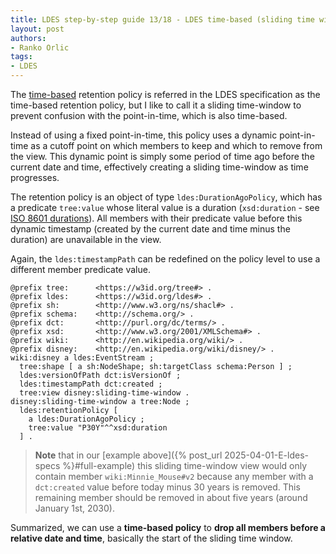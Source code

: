 ```yaml
---
title: LDES step-by-step guide 13/18 - LDES time-based (sliding time window) retention
layout: post
authors:
- Ranko Orlic
tags:
- LDES
---
```

The [time-based](https://semiceu.github.io/LinkedDataEventStreams/#time-based-retention) retention policy is referred in the LDES specification as the time-based retention policy, but I like to call it a sliding time-window to prevent confusion with the point-in-time, which is also time-based.

Instead of using a fixed point-in-time, this policy uses a dynamic point-in-time as a cutoff point on which members to keep and which to remove from the view. This dynamic point is simply some period of time ago before the current date and time, effectively creating a sliding time-window as time progresses.

The retention policy is an object of type `ldes:DurationAgoPolicy`, which has a predicate `tree:value` whose literal value is a duration (`xsd:duration` - see [ISO 8601 durations](https://en.wikipedia.org/wiki/ISO_8601#Durations)). All members with their predicate value before this dynamic timestamp (created by the current date and time minus the duration) are unavailable in the view.

Again, the `ldes:timestampPath` can be redefined on the policy level to use a different member predicate value.

```
@prefix tree:      <https://w3id.org/tree#> .
@prefix ldes:      <https://w3id.org/ldes#> .
@prefix sh:        <http://www.w3.org/ns/shacl#> .
@prefix schema:    <http://schema.org/> .
@prefix dct:       <http://purl.org/dc/terms/> .
@prefix xsd:       <http://www.w3.org/2001/XMLSchema#> .
@prefix wiki:      <http://en.wikipedia.org/wiki/> .
@prefix disney:    <http://en.wikipedia.org/wiki/disney/> .
wiki:disney a ldes:EventStream ;
  tree:shape [ a sh:NodeShape; sh:targetClass schema:Person ] ;
  ldes:versionOfPath dct:isVersionOf ;
  ldes:timestampPath dct:created ;
  tree:view disney:sliding-time-window .
disney:sliding-time-window a tree:Node ;
  ldes:retentionPolicy [
    a ldes:DurationAgoPolicy ;
    tree:value "P30Y"^^xsd:duration 
  ] .
```
> **Note** that in our [example above]({% post_url 2025-04-01-E-ldes-specs %}#full-example) this sliding time-window view would only contain member `wiki:Minnie_Mouse#v2` because any member with a `dct:created` value before today minus 30 years is removed. This remaining member should be removed in about five years (around January 1st, 2030).

Summarized, we can use a **time-based policy** to **drop all members before a relative date and time**, basically the start of the sliding time window.
